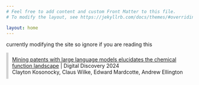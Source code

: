 ```yaml
---
# Feel free to add content and custom Front Matter to this file.
# To modify the layout, see https://jekyllrb.com/docs/themes/#overriding-theme-defaults

layout: home
---
```



currently modifying the site so ignore if you are reading this


<div style="border-left: 6px solid lightgray; padding: 10px; margin: 10px 0;">
  <a href="https://doi.org/10.1039/D4DD00011K">Mining patents with large language models elucidates the chemical function landscape</a> | Digital Discovery 2024<br>
  Clayton Kosonocky, Claus Wilke, Edward Mardcotte, Andrew Ellington
</div>